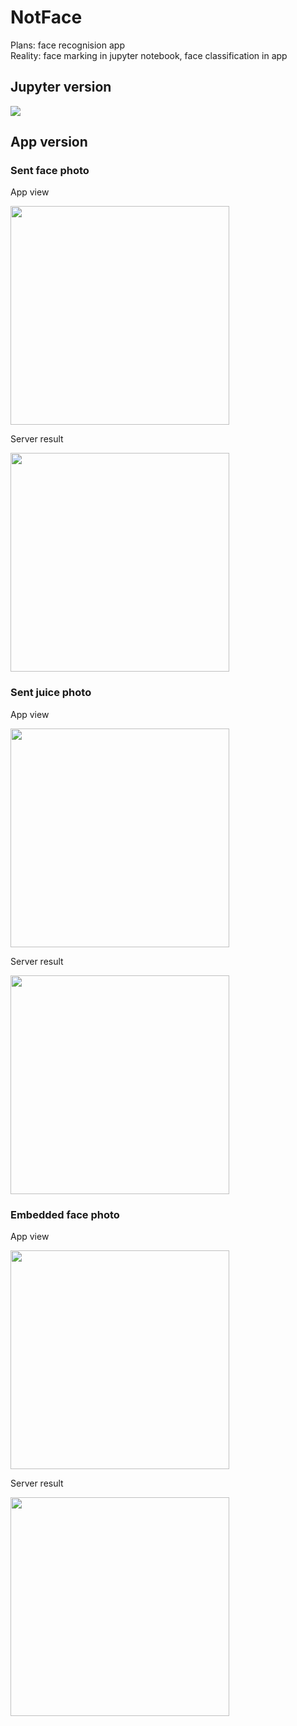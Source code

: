 # NotFace
Plans: face recognision app   
Reality: face marking in jupyter notebook, face classification in app

## Jupyter version
<img src="https://i.imgur.com/eAPnI0z.png"/>

## App version

### Sent face photo
  <p>App view</p>
  <img src="https://i.imgur.com/heQZmFl.png" width="350"/>
  <p>Server result</p>
  <img src="https://i.imgur.com/SSUTQR5.png" width="350"/>
  
### Sent juice photo
  <p>App view</p>
  <img src="https://i.imgur.com/ZNdBatx.png" width="350"/>
  <p>Server result</p>
  <img src="https://i.imgur.com/B40apb6.png" width="350"/>
  
### Embedded face photo
  <p>App view</p>
  <img src="https://i.imgur.com/gBynVy2.png" width="350"/>
  <p>Server result</p>
  <img src="https://i.imgur.com/iSg7IfU.png" width="350"/>

